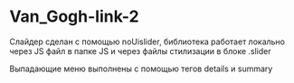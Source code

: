 # Van_Gogh-link-2

Слайдер сделан с помощью noUislider, библиотека работает локально через JS файл в папке JS и через файлы стилизации в блоке .slider

Выпадающие меню выполнены с помощью тегов details и summary
